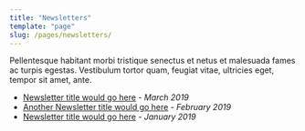 ```yaml
---
title: "Newsletters"
template: "page"
slug: /pages/newsletters/
---
```


Pellentesque habitant morbi tristique senectus et netus et malesuada fames ac turpis egestas. Vestibulum tortor quam, feugiat vitae, ultricies eget, tempor sit amet, ante.

+ [Newsletter title would go here](https://ckarchive.com/b/zlughnhdnw0m) - *March 2019*
+ [Another Newsletter title would go here](https://ckarchive.com/b/zlughnhdnw0m) - *February 2019*
+ [Newsletter title would go here](https://ckarchive.com/b/zlughnhdnw0m) - *January 2019*
